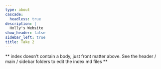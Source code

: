 ```yaml
---
type: about
cascade:
  headless: true
description: |
  Holly's Website
show_header: false
sidebar_left: true
title: Take 2
---
```


** index doesn't contain a body, just front matter above.
See the header / main / sidebar folders to edit the index.md files **
